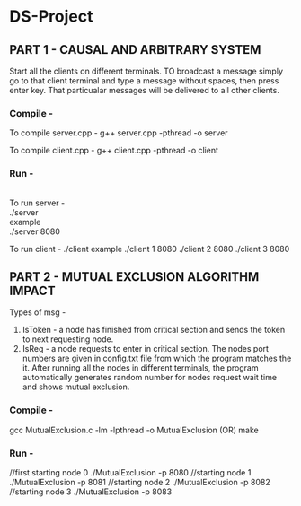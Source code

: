 # DS-Project

## PART 1 - CAUSAL AND ARBITRARY SYSTEM
Start all the clients on different terminals. TO broadcast a message simply go to that client terminal and type a message without spaces, then press enter key. That particualar messages will be delivered to all other clients.

### Compile -
To compile server.cpp -
g++ server.cpp -pthread -o server

To compile client.cpp -
g++ client.cpp -pthread -o client

### Run -
<br />
To run server -
<br />
./server <port> 
<br />
example
<br /> 
./server 8080

To run client -
./client <clientid> <port>
example
./client 1 8080
./client 2 8080
./client 3 8080

## PART 2 - MUTUAL EXCLUSION ALGORITHM IMPACT
Types of msg -
1.  IsToken - a node has finished from critical section and sends the token to next requesting node. 
2. IsReq - a node requests to enter in critical section.
The nodes port numbers are given in config.txt file from which the program matches the it. After running all the nodes in different terminals, the program automatically generates random number for nodes request wait time and shows mutual exclusion.

### Compile -
gcc MutualExclusion.c -lm -lpthread -o MutualExclusion
 (OR)
make

### Run -
//first starting node 0
./MutualExclusion -p 8080
//starting node 1
./MutualExclusion -p 8081
//starting node 2
./MutualExclusion -p 8082
//starting node 3
./MutualExclusion -p 8083
